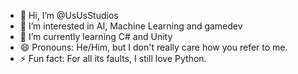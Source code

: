 - 👋 Hi, I’m @UsUsStudios
- 👀 I’m interested in AI, Machine Learning and gamedev
- 🌱 I’m currently learning C# and Unity <!-- 📫 How to reach me: biruni056@gmail.com-->
- 😄 Pronouns: He/Him, but I don't really care how you refer to me.
- ⚡ Fun fact: For all its faults, I still love Python.

<!---
UsUsStudios/UsUsStudios is a ✨ special ✨ repository because its `README.md` (this file) appears on your GitHub profile.
You can click the Preview link to take a look at your changes.
--->
